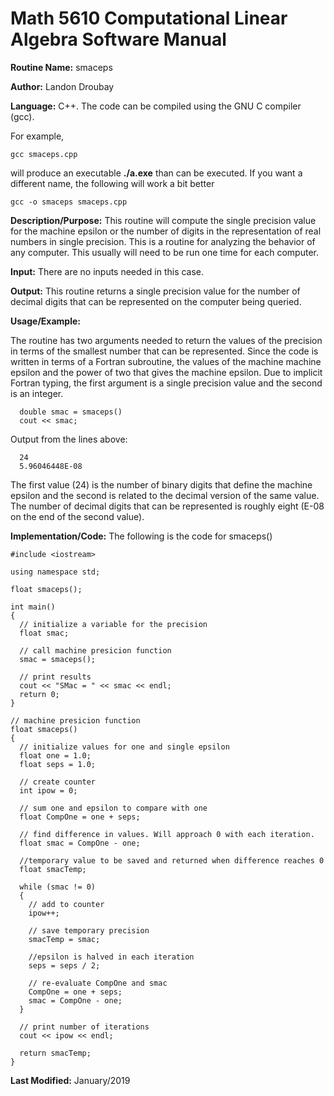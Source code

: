 # Math 5610 Computational Linear Algebra Software Manual

**Routine Name:**           smaceps

**Author:** Landon Droubay

**Language:** C++. The code can be compiled using the GNU C compiler (gcc).

For example,

    gcc smaceps.cpp

will produce an executable **./a.exe** than can be executed. If you want a different name, the following will work a bit
better

    gcc -o smaceps smaceps.cpp

**Description/Purpose:** This routine will compute the single precision value for the machine epsilon or the number of digits
in the representation of real numbers in single precision. This is a routine for analyzing the behavior of any computer. This
usually will need to be run one time for each computer.

**Input:** There are no inputs needed in this case. 

**Output:** This routine returns a single precision value for the number of decimal digits that can be represented on the
computer being queried.

**Usage/Example:**

The routine has two arguments needed to return the values of the precision in terms of the smallest number that can be
represented. Since the code is written in terms of a Fortran subroutine, the values of the machine machine epsilon and
the power of two that gives the machine epsilon. Due to implicit Fortran typing, the first argument is a single precision
value and the second is an integer.

      double smac = smaceps()
      cout << smac;

Output from the lines above:

      24   
      5.96046448E-08

The first value (24) is the number of binary digits that define the machine epsilon and the second is related to the
decimal version of the same value. The number of decimal digits that can be represented is roughly eight (E-08 on the
end of the second value).

**Implementation/Code:** The following is the code for smaceps()

```c_cpp
#include <iostream>

using namespace std;

float smaceps();

int main()
{
  // initialize a variable for the precision
  float smac;

  // call machine presicion function
  smac = smaceps();

  // print results
  cout << "SMac = " << smac << endl;
  return 0;
}

// machine presicion function
float smaceps()
{ 
  // initialize values for one and single epsilon
  float one = 1.0;
  float seps = 1.0;

  // create counter
  int ipow = 0;

  // sum one and epsilon to compare with one
  float CompOne = one + seps;
  
  // find difference in values. Will approach 0 with each iteration.
  float smac = CompOne - one;
  
  //temporary value to be saved and returned when difference reaches 0
  float smacTemp;

  while (smac != 0)
  {
    // add to counter
    ipow++;
    
    // save temporary precision
    smacTemp = smac;
    
    //epsilon is halved in each iteration
    seps = seps / 2;
   
    // re-evaluate CompOne and smac
    CompOne = one + seps;
    smac = CompOne - one;
  }
  
  // print number of iterations
  cout << ipow << endl;

  return smacTemp;
}
```
**Last Modified:** January/2019

